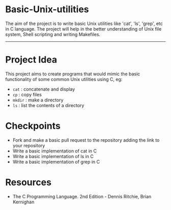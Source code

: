 # Basic-Unix-utilities
The aim of the project is to write basic Unix utilities like 'cat', 'ls', 'grep', etc in C language. The project will help in the better understanding of Unix file system, Shell scripting and writing Makefiles.

---

# Project Idea
This project aims to create programs that would mimic the basic functionality of
some common Unix utilities using C, eg:
- `cat` : concatenate and display
- `cp` : copy files
- `mkdir` : make a directory
- `ls` : list the contents of a directory

# Checkpoints
- Fork and make a basic pull request to the repository adding the link to your
    repository
- Write a basic implementation of cat in C
- Write a basic implementation of ls in C
- Write a basic implementation of grep in C


# Resources

- The C Programming Language. 2nd Edition - Dennis Ritchie, Brian Kernighan


